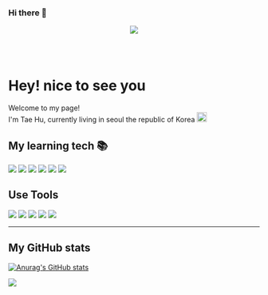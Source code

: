 ### Hi there 👋

<div align=center>
	<img src="https://capsule-render.vercel.app/api?type=waving&color=auto&height=200&section=header&text=TaeHoo's%20Github!&fontSize=90" />	
</div>

<br><br>
<h1>Hey! nice to see you</h1>
<p>
Welcome to my page! <br>
I'm Tae Hu, currently living in seoul the republic of Korea <img src="https://user-images.githubusercontent.com/70050528/189471349-b61089ef-38fa-4c0a-acd5-776f094f0809.png" width="20" style="max-width: 100%;">
</p>

<h2> My learning tech 📚</h2>
<p>
<img src="https://img.shields.io/badge/HTML5-E34F26?style=flat-square&logo=html5&logoColor=white"/>
<img src="https://img.shields.io/badge/CSS3-1572B6?style=flat-square&logo=css3&logoColor=white"/>
<img src="https://img.shields.io/badge/java-007396?style=flat-square&logo=java&logoColor=white"/>
<img src="https://img.shields.io/badge/MySQL-4479A1?style=flat-square&logo=MySQL&logoColor=white"/>
<img src="https://img.shields.io/badge/C-A8B9CC?style=flat-square&logo=C&logoColor=white"/>
<img src="https://img.shields.io/badge/Python-3776AB?style=flat-square&logo=Python&logoColor=white"/>

</p>

<h2>Use Tools</h2>
<p>
<img src="https://img.shields.io/badge/Git-F05032?style=flat-square&logo=git&logoColor=white"/> 

<img src="https://img.shields.io/badge/Visual Studio-5C2D91?style=flat-square&logo=Visual Studio&logoColor=white"/>
<img src="https://img.shields.io/badge/Visual Studio Code-007ACC?style=flat-square&logo=Visual Studio Code&logoColor=white"/>
<img src="https://img.shields.io/badge/Google Colab-F9AB00?style=flat-square&logo=Google Colab&logoColor=white"/>
<img src="https://img.shields.io/badge/Eclipse%20IDE-2C2255.svg?&style=for-the-badge&logo=Eclipse%20IDE&logoColor=white"/>
</p>
<hr>

<h2>My GitHub stats</h2>

[![Anurag's GitHub stats](https://github-readme-stats.vercel.app/api?username=revivalroot)](https://github.com/anuraghazra/github-readme-stats)

<img src="https://github-readme-stats.vercel.app/api/top-langs/?username=shw0391&layout=compact">
